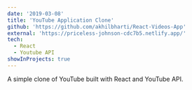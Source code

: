 ```yaml
---
date: '2019-03-08'
title: 'YouTube Application Clone'
github: 'https://github.com/akhilbharti/React-Videos-App'
external: 'https://priceless-johnson-cdc7b5.netlify.app/'
tech:
  - React
  - Youtube API
showInProjects: true
---
```


A simple clone of YouTube built with React and YouTube API.
